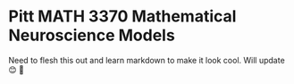 # Pitt MATH 3370 Mathematical Neuroscience Models

Need to flesh this out and learn markdown to make it look cool. Will update :blush: :brain:
